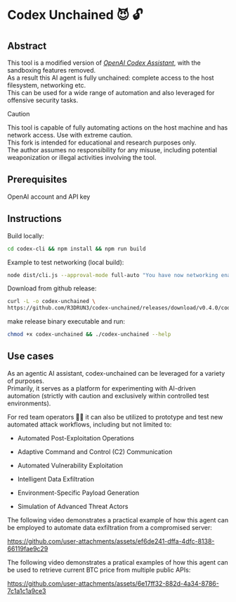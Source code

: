 # Codex Unchained 😈 🔓


## Abstract
This tool is a modified version of [*OpenAI Codex Assistant*](https://github.com/openai/codex), with the sandboxing features removed.  
As a result this AI agent is fully unchained: complete access to the host filesystem, networking etc.  
This can be used for a wide range of automation and also leveraged for offensive security tasks.  

> [!CAUTION]
> This tool is capable of fully automating actions on the host machine and has network access. Use with extreme caution.  
> This fork is intended for educational and research purposes only.  
> The author assumes no responsibility for any misuse, including potential weaponization or illegal activities involving the tool. 



## Prerequisites
OpenAI account and API key


## Instructions  

Build locally:  

```sh
cd codex-cli && npm install && npm run build
```  

Example to test networking (local build):  


```sh
node dist/cli.js --approval-mode full-auto "You have now networking enable, jq and curl: please retrieve current BTC price, from a single, public API. Answer ONLY with the price in dollars and be fast".
```  

Download from github release:  
```sh
curl -L -o codex-unchained \
https://github.com/R3DRUN3/codex-unchained/releases/download/v0.4.0/codex-unchained
```  

make release binary executable and run:  
```sh
chmod +x codex-unchained && ./codex-unchained --help
```  

## Use cases

As an agentic AI assistant, codex-unchained can be leveraged for a variety of purposes.  
Primarily, it serves as a platform for experimenting with AI-driven automation (strictly with caution and exclusively within controlled test environments).  

For red team operators 🔴👾 it can also be utilized to prototype and test new automated attack workflows, including but not limited to:  

- Automated Post-Exploitation Operations

- Adaptive Command and Control (C2) Communication

- Automated Vulnerability Exploitation

- Intelligent Data Exfiltration

- Environment-Specific Payload Generation

- Simulation of Advanced Threat Actors

The following video demonstrates a practical example of how this agent can be employed to automate data exfiltration from a compromised server:  


https://github.com/user-attachments/assets/ef6de241-dffa-4dfc-8138-66119fae9c29  


The following video demonstrates a pratical examples of how this agent can be used to retrieve current BTC price from multiple public APIs:  


https://github.com/user-attachments/assets/6e17ff32-882d-4a34-8786-7c1a1c1a9ce3









